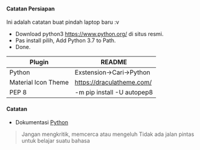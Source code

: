 #### Catatan Persiapan

Ini adalah catatan buat pindah laptop baru :v

- Download python3 <https://www.python.org/> di situs resmi.
- Pas install pilih, Add Python 3.7 to Path.
- Done.

| Plugin | README |
| ------ | ------ |
| Python | Exstension->Cari->Python |
| Material Icon Theme | <https://draculatheme.com/> |
| PEP 8 | -m pip install -U autopep8 |

#### Catatan

- Dokumentasi [Python](https://belajarpython.com/tutorial/tipe-data-python)

> Jangan mengkritik, memcerca atau mengeluh
> Tidak ada jalan pintas untuk belajar suatu bahasa 